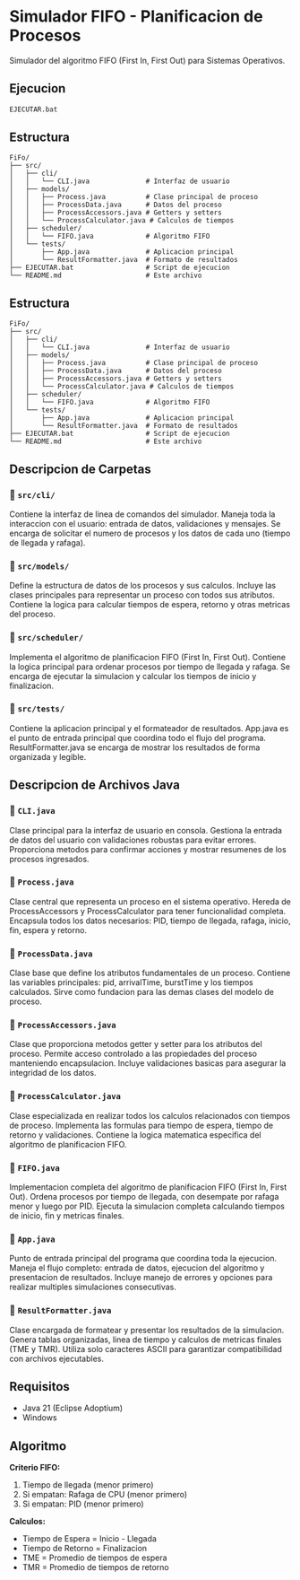 # Simulador FIFO - Planificacion de Procesos

Simulador del algoritmo FIFO (First In, First Out) para Sistemas Operativos.

## Ejecucion

```cmd
EJECUTAR.bat
```

## Estructura

```
FiFo/
├── src/
│   ├── cli/
│   │   └── CLI.java              # Interfaz de usuario
│   ├── models/
│   │   ├── Process.java          # Clase principal de proceso
│   │   ├── ProcessData.java      # Datos del proceso
│   │   ├── ProcessAccessors.java # Getters y setters
│   │   └── ProcessCalculator.java # Calculos de tiempos
│   ├── scheduler/
│   │   └── FIFO.java             # Algoritmo FIFO
│   └── tests/
│       ├── App.java              # Aplicacion principal
│       └── ResultFormatter.java  # Formato de resultados
├── EJECUTAR.bat                  # Script de ejecucion
└── README.md                     # Este archivo
```

## Estructura

```
FiFo/
├── src/
│   ├── cli/
│   │   └── CLI.java              # Interfaz de usuario
│   ├── models/
│   │   ├── Process.java          # Clase principal de proceso
│   │   ├── ProcessData.java      # Datos del proceso
│   │   ├── ProcessAccessors.java # Getters y setters
│   │   └── ProcessCalculator.java # Calculos de tiempos
│   ├── scheduler/
│   │   └── FIFO.java             # Algoritmo FIFO
│   └── tests/
│       ├── App.java              # Aplicacion principal
│       └── ResultFormatter.java  # Formato de resultados
├── EJECUTAR.bat                  # Script de ejecucion
└── README.md                     # Este archivo
```

## Descripcion de Carpetas

### 📁 `src/cli/`
Contiene la interfaz de linea de comandos del simulador.
Maneja toda la interaccion con el usuario: entrada de datos, validaciones y mensajes.
Se encarga de solicitar el numero de procesos y los datos de cada uno (tiempo de llegada y rafaga).

### 📁 `src/models/`
Define la estructura de datos de los procesos y sus calculos.
Incluye las clases principales para representar un proceso con todos sus atributos.
Contiene la logica para calcular tiempos de espera, retorno y otras metricas del proceso.

### 📁 `src/scheduler/`
Implementa el algoritmo de planificacion FIFO (First In, First Out).
Contiene la logica principal para ordenar procesos por tiempo de llegada y rafaga.
Se encarga de ejecutar la simulacion y calcular los tiempos de inicio y finalizacion.

### 📁 `src/tests/`
Contiene la aplicacion principal y el formateador de resultados.
App.java es el punto de entrada principal que coordina todo el flujo del programa.
ResultFormatter.java se encarga de mostrar los resultados de forma organizada y legible.

## Descripcion de Archivos Java

### 📄 `CLI.java`
Clase principal para la interfaz de usuario en consola.
Gestiona la entrada de datos del usuario con validaciones robustas para evitar errores.
Proporciona metodos para confirmar acciones y mostrar resumenes de los procesos ingresados.

### 📄 `Process.java`
Clase central que representa un proceso en el sistema operativo.
Hereda de ProcessAccessors y ProcessCalculator para tener funcionalidad completa.
Encapsula todos los datos necesarios: PID, tiempo de llegada, rafaga, inicio, fin, espera y retorno.

### 📄 `ProcessData.java`
Clase base que define los atributos fundamentales de un proceso.
Contiene las variables principales: pid, arrivalTime, burstTime y los tiempos calculados.
Sirve como fundacion para las demas clases del modelo de proceso.

### 📄 `ProcessAccessors.java`
Clase que proporciona metodos getter y setter para los atributos del proceso.
Permite acceso controlado a las propiedades del proceso manteniendo encapsulacion.
Incluye validaciones basicas para asegurar la integridad de los datos.

### 📄 `ProcessCalculator.java`
Clase especializada en realizar todos los calculos relacionados con tiempos de proceso.
Implementa las formulas para tiempo de espera, tiempo de retorno y validaciones.
Contiene la logica matematica especifica del algoritmo de planificacion FIFO.

### 📄 `FIFO.java`
Implementacion completa del algoritmo de planificacion FIFO (First In, First Out).
Ordena procesos por tiempo de llegada, con desempate por rafaga menor y luego por PID.
Ejecuta la simulacion completa calculando tiempos de inicio, fin y metricas finales.

### 📄 `App.java`
Punto de entrada principal del programa que coordina toda la ejecucion.
Maneja el flujo completo: entrada de datos, ejecucion del algoritmo y presentacion de resultados.
Incluye manejo de errores y opciones para realizar multiples simulaciones consecutivas.

### 📄 `ResultFormatter.java`
Clase encargada de formatear y presentar los resultados de la simulacion.
Genera tablas organizadas, linea de tiempo y calculos de metricas finales (TME y TMR).
Utiliza solo caracteres ASCII para garantizar compatibilidad con archivos ejecutables.

## Requisitos

- Java 21 (Eclipse Adoptium)
- Windows

## Algoritmo

**Criterio FIFO:**
1. Tiempo de llegada (menor primero)
2. Si empatan: Rafaga de CPU (menor primero)  
3. Si empatan: PID (menor primero)

**Calculos:**
- Tiempo de Espera = Inicio - Llegada
- Tiempo de Retorno = Finalizacion
- TME = Promedio de tiempos de espera
- TMR = Promedio de tiempos de retorno
